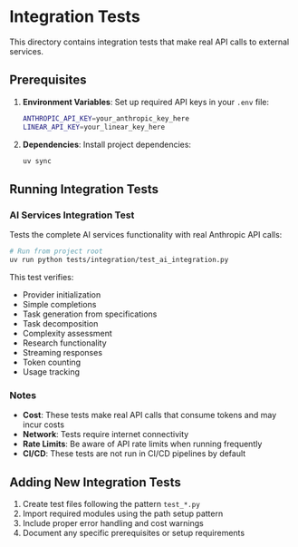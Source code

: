 # Integration Tests

This directory contains integration tests that make real API calls to external services.

## Prerequisites

1. **Environment Variables**: Set up required API keys in your `.env` file:
   ```bash
   ANTHROPIC_API_KEY=your_anthropic_key_here
   LINEAR_API_KEY=your_linear_key_here
   ```

2. **Dependencies**: Install project dependencies:
   ```bash
   uv sync
   ```

## Running Integration Tests

### AI Services Integration Test
Tests the complete AI services functionality with real Anthropic API calls:

```bash
# Run from project root
uv run python tests/integration/test_ai_integration.py
```

This test verifies:
- Provider initialization
- Simple completions
- Task generation from specifications
- Task decomposition
- Complexity assessment
- Research functionality
- Streaming responses
- Token counting
- Usage tracking

### Notes

- **Cost**: These tests make real API calls that consume tokens and may incur costs
- **Network**: Tests require internet connectivity
- **Rate Limits**: Be aware of API rate limits when running frequently
- **CI/CD**: These tests are not run in CI/CD pipelines by default

## Adding New Integration Tests

1. Create test files following the pattern `test_*.py`
2. Import required modules using the path setup pattern
3. Include proper error handling and cost warnings
4. Document any specific prerequisites or setup requirements